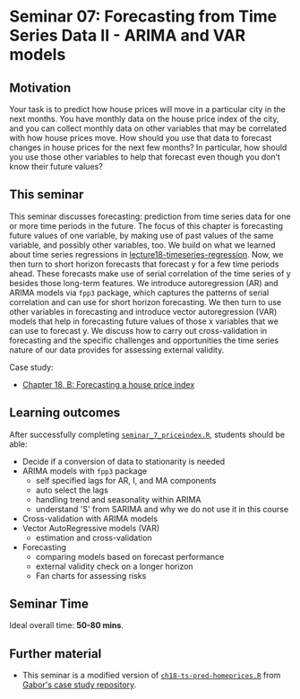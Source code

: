 # Seminar 07: Forecasting from Time Series Data II - ARIMA and VAR models

## Motivation

Your task is to predict how house prices will move in a particular city in the next months. You have monthly data on the house price index of the city, and you can collect monthly data on other variables that may be correlated with how house prices move. How should you use that data to forecast changes in house prices for the next few months? In particular, how should you use those other variables to help that forecast even though you don’t know their future values?

## This seminar

This seminar discusses forecasting: prediction from time series data for one or more time periods in the future. The focus of this chapter is forecasting future values of one variable, by making use of past values of the same variable, and possibly other variables, too. We build on what we learned about time series regressions in [lecture18-timeseries-regression](https://github.com/gabors-data-analysis/da-coding-rstats/tree/main/lecture18-timeseries-regression). Now, we then turn to short horizon forecasts that forecast y for a few time periods ahead. These forecasts make use of serial correlation of the time series of y besides those long-term features. We introduce autoregression (AR) and ARIMA models via `fpp3` package, which captures the patterns of serial correlation and can use for short horizon forecasting. We then turn to use other variables in forecasting and introduce vector autoregression (VAR) models that help in forecasting future values of those x variables that we can use to forecast y. We discuss how to carry out cross-validation in forecasting and the specific challenges and opportunities the time series nature of our data provides for assessing external validity.

Case study:
  - [Chapter 18, B: Forecasting a house price index](https://gabors-data-analysis.com/casestudies/#ch18b-forecasting-a-house-price-index)

## Learning outcomes
After successfully completing [`seminar_7_priceindex.R`](https://github.com/gabors-data-analysis/da-coding-rstats/blob/main/partIII-case-studies/seminar07-timeseries1-wML-case-shiller-la/seminar_7_priceindex.R), students should be able:

  - Decide if a conversion of data to stationarity is needed
  - ARIMA models with `fpp3` package
    - self specified lags for AR, I, and MA components
    - auto select the lags
    - handling trend and seasonality within ARIMA
    - understand 'S' from SARIMA and why we do not use it in this course
  - Cross-validation with ARIMA models
  - Vector AutoRegressive models (VAR)
    - estimation and cross-validation
  - Forecasting
    - comparing models based on forecast performance
    - external validity check on a longer horizon
    - Fan charts for assessing risks   

## Seminar Time

Ideal overall time: **50-80 mins**.


## Further material

  - This seminar is a modified version of [`ch18-ts-pred-homeprices.R`](https://github.com/gabors-data-analysis/da_case_studies/blob/master/ch18-case-shiller-la/ch18-ts-pred-homeprices.R) from [Gabor's case study repository](https://github.com/gabors-data-analysis/da_case_studies).

